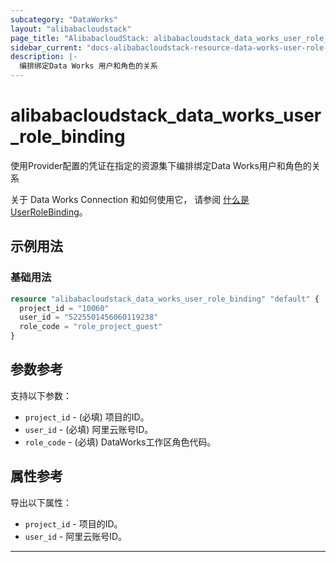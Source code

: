 ```yaml
---
subcategory: "DataWorks"
layout: "alibabacloudstack"
page_title: "AlibabacloudStack: alibabacloudstack_data_works_user_role_binding"
sidebar_current: "docs-alibabacloudstack-resource-data-works-user-role-binding"
description: |-
  编排绑定Data Works 用户和角色的关系
---
```


# alibabacloudstack_data_works_user_role_binding

使用Provider配置的凭证在指定的资源集下编排绑定Data Works用户和角色的关系

关于 Data Works Connection 和如何使用它，
请参阅 [什么是UserRoleBinding](https://help.aliyun.com/apsara/enterprise/v_3_14_0_20210519/dide/enterprise-ascm-developer-guide/AddProjectMemberToRole-1-2.html?spm=a2c4g.14484438.10001.559)。

## 示例用法

### 基础用法

```terraform
resource "alibabacloudstack_data_works_user_role_binding" "default" {
  project_id = "10060"
  user_id = "5225501456060119238"
  role_code = "role_project_guest"
}
```

## 参数参考

支持以下参数：

* `project_id` - (必填) 项目的ID。
* `user_id` - (必填) 阿里云账号ID。
* `role_code` - (必填) DataWorks工作区角色代码。 

## 属性参考

导出以下属性：


* `project_id` - 项目的ID。
* `user_id` - 阿里云账号ID。 

---